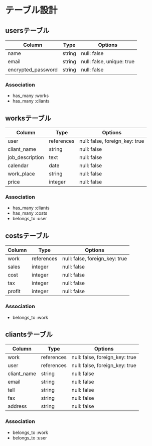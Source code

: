 # テーブル設計

## usersテーブル

| Column             | Type   | Options                   |
| ------------------ | ------ | ------------------------- |
| name               | string | null: false               |
| email              | string | null: false, unique: true |
| encrypted_password | string | null: false               |


### Association

- has_many  :works
- has_many  :cliants

## worksテーブル

| Column               | Type       | Options                        |
| -------------------- | ---------- | ------------------------------ |
| user                 | references | null: false, foreign_key: true |
| cliant_name          | string     | null: false                    |
| job_description      | text       | null: false                    |
| calendar             | date       | null: false                    |
| work_place           | string     | null: false                    |
| price                | integer    | null: false                    |

### Association

- has_many  :cliants
- has_many  :costs
- belongs_to  :user

## costsテーブル

| Column             | Type       | Options                        |
| ------------------ | ---------- | ------------------------------ |
| work               | references | null: false, foreign_key: true |
| sales              | integer    | null: false                    |
| cost               | integer    | null: false                    |
| tax                | integer    | null: false                    |
| profit             | integer    | null: false                    |

### Association

- belongs_to  :work

## cliantsテーブル

| Column             | Type       | Options                        |
| ------------------ | ---------- | ------------------------------ |
| work               | references | null: false, foreign_key: true |
| user               | references | null: false, foreign_key: true |
| cliant_name        | string     | null: false                    |
| email              | string     | null: false                    |
| tell               | string     | null: false                    |
| fax                | string     | null: false                    |
| address            | string     | null: false                    |

### Association

- belongs_to  :work
- belongs_to  :user
